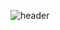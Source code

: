 ![header](https://capsule-render.vercel.app/api?type=waving&color=timeGradient&height=200&section=header&text=UndefinedProject&fontSize=70)
